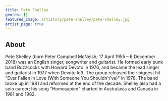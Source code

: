 ```yaml
---
title: Pete Shelley
genres: []
featured_image: artists/p/pete-shelley/pete-shelley.jpg
artist_page: true
---
```

## About

Pete Shelley (born Peter Campbell McNeish; 17 April 1955 – 6 December 2018) was an English singer, songwriter and guitarist. He formed early punk band Buzzcocks with Howard Devoto in 1976, and became the lead singer and guitarist in 1977 when Devoto left. The group released their biggest hit "Ever Fallen in Love (With Someone You Shouldn't've)" in 1978. The band broke up in 1981 and reformed at the end of the decade. Shelley also had a solo career; his song "Homosapien" charted in Australasia and Canada in 1981 and 1982.



